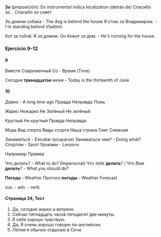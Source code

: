 **За** (preposición): En instrumental indica localization (detrás de)
Спасибо *за*...
Спасибо *за* совет

*За домом* собака - The dog is behind the house
Я стою *за* Владимиром. - I'm standing behind Vladimir.

Кот за тобой.
Я *за* домом.
Он *бежит за* дом. - He's running for the house.

### Ejercicio 9-12

#### 9
Вместе
Со*врем*енный
Со - Время (Time)

Сегодня **тринадцатое** июня - Today is the thirteenth of June

#### 10
Давно - A long time ago
Правда
Неправда
Ложь

Жарко
Нежарко
Не
Зелёный
Не зелёный


Круглый
Не круглый
Правда
Неправда

Мода
Вид спорта
Виды спорта
Наша страна 
Снег
Снежная

*Заниматься* - Estudiar (ocuparse)
Заниматься чем? - Doing what?
Спортом - Sport
Уроками - Lessons

Например
Пример

Что *делать*? - What to do? (Impersonal)
Что *тебе* **делать**? / Что *Вам* **делать**? - What you should do?

**Погода** - Weather
Прогноз **погоды** - Weather Forecast

sus. - adv. - verb.

#### Страница 24, Тест

1. Да, *сегодня* жарко и ветрено.
2. Сейчас пятнадцать часов пятьдесят две минуты.
3. Я себя хорошо чувствую.
4. Да, Я очень хорошо говорю по-английски.
5. Летом я обычно отдыхаю в Сочи.